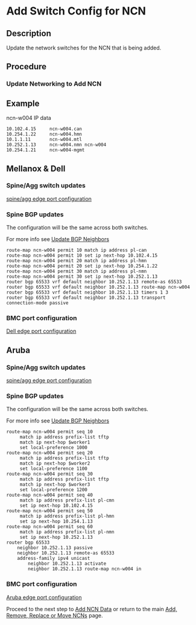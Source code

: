 # Add Switch Config for NCN

## Description

Update the network switches for the NCN that is being added.

## Procedure

### Update Networking to Add NCN

## Example

ncn-w004 IP data

```text
10.102.4.15     ncn-w004.can
10.254.1.22     ncn-w004.hmn
10.1.1.11       ncn-w004.mtl
10.252.1.13     ncn-w004.nmn ncn-w004
10.254.1.21     ncn-w004-mgmt
```

## Mellanox & Dell

### Spine/Agg switch updates

[spine/agg edge port configuration](../../../install/configure_mellanox_spine_switch.md#Configure-MLAG)

### Spine BGP updates

The configuration will be the same across both switches.

For more info see [Update BGP Neighbors](../../network/metallb_bgp/Update_BGP_Neighbors.md)

```text
route-map ncn-w004 permit 10 match ip address pl-can
route-map ncn-w004 permit 10 set ip next-hop 10.102.4.15 
route-map ncn-w004 permit 20 match ip address pl-hmn
route-map ncn-w004 permit 20 set ip next-hop 10.254.1.22  
route-map ncn-w004 permit 30 match ip address pl-nmn
route-map ncn-w004 permit 30 set ip next-hop 10.252.1.13 
router bgp 65533 vrf default neighbor 10.252.1.13 remote-as 65533
router bgp 65533 vrf default neighbor 10.252.1.13 route-map ncn-w004
router bgp 65533 vrf default neighbor 10.252.1.13 timers 1 3
router bgp 65533 vrf default neighbor 10.252.1.13 transport connection-mode passive
```

### BMC port configuration

[Dell edge port configuration](../../../install/configure_dell_leaf_switch.md#Configure-Edge-Port)

## Aruba

### Spine/Agg switch updates

[spine/agg edge port configuration](../../../install/configure_aruba_spine_switch.md#Configure-Edge-Port)

### Spine BGP updates

The configuration will be the same across both switches.

For more info see [Update BGP Neighbors](../../network/metallb_bgp/Update_BGP_Neighbors.md)

```
route-map ncn-w004 permit seq 10
     match ip address prefix-list tftp
     match ip next-hop $worker1
     set local-preference 1000
route-map ncn-w004 permit seq 20
     match ip address prefix-list tftp
     match ip next-hop $worker2
     set local-preference 1100
route-map ncn-w004 permit seq 30
     match ip address prefix-list tftp
     match ip next-hop $worker3
     set local-preference 1200
route-map ncn-w004 permit seq 40
     match ip address prefix-list pl-cmn
     set ip next-hop 10.102.4.15
route-map ncn-w004 permit seq 50
     match ip address prefix-list pl-hmn
     set ip next-hop 10.254.1.13
route-map ncn-w004 permit seq 60
     match ip address prefix-list pl-nmn
     set ip next-hop 10.252.1.13
router bgp 65533
    neighbor 10.252.1.13 passive
    neighbor 10.252.1.13 remote-as 65533
    address-family ipv4 unicast
        neighbor 10.252.1.13 activate
        neighbor 10.252.1.13 route-map ncn-w004 in
```

### BMC port configuration

[Aruba edge port configuration](../../../install/configure_aruba_leaf_switch.md#Configure-Edge-Port)

Proceed to the next step to [Add NCN Data](Add_NCN_Data.md) or return to the main [Add, Remove, Replace or Move NCNs](Add_Remove_Replace_NCNs.md) page.
